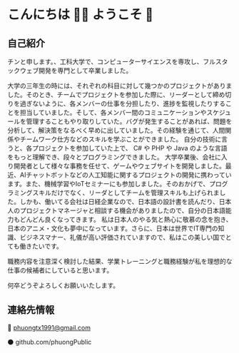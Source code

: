 # こんにちは ✌🏻 ようこそ 🥳  

## 自己紹介

チンと申します。、工科大学で、コンピューターサイエンスを専攻し、フルスタックウェブ開発を専門として卒業しました。 

大学の三年生の時には、それぞれの科目に対して幾つかのプロジェクトがありました。そのとき、チームでプロジェクトを参加した際に、リーダーとして締め切りを過ぎないように、各メンバーの仕事を分担したり、進捗を監視したりすることを担当していました。そして、各メンバー間のコミュニケーションやスケジュールを管理することもやり取りしていた。バグが発生することがあれば、問題を分析して、解決策をなるべく早めに出していました。その経験を通じて、人間関係やチームワーク仕方などのスキルを学ぶことができました。
自分の技術に言うと、各プロジェクトを参加していた上で、 C# や PHP や Java のような言語をもっと理解でき、段々とプログラミングできました。
大学卒業後、会社に入り開発者として様々な事務を任せて、ゲームやウェブサイトを開発しました。最近、AIチャットボットなどの人工知能に関するプロジェクトの開発に携わっています。また、機械学習やIoTセミナーにも参加しました。そのおかげで、プログラミングスキルだけでなく、リーダとしてチームを管理スキルも上げられました。しかも、働いてる会社は日経企業なので、日本語の設計書を読んだり、日本人のプロジェクトマネージャと相談する機会がありましたので、自分の日本語能力もどんどん良くなってきます。
私は日本人のやる気と熱心に敬慕の念を抱き、日本のアニメ・文化も夢中になっています。さらに、日本は世界でIT専門の知識、ビジネスマナー、礼儀が高い評価されていますので、私はこの美しい国でとても働きたいです。

職務内容を注意深く検討した結果、学業トレーニングと職務経験が私を理想的な仕事の候補者にしていると思います。

何卒どうぞよろしくお願いいたします。

## 連絡先情報

🔴 phuongtx1991@gmail.com

⚫️ github.com/phuongPublic
 


